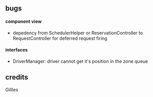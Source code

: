 ## bugs

#### component view

  - depedency from SchedulerHelper or ReservationController to RequestController for deferred request firing
  
#### interfaces
  
  - DriverManager: driver cannot get it's position in the zone queue


## credits

Gillles
